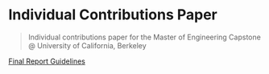 # Individual Contributions Paper

> Individual contributions paper for the Master of Engineering Capstone @ University of California, Berkeley

[Final Report Guidelines](https://docs.google.com/document/d/1I-lhFIk8_GNeKEY7Eaf779K3sSMsQ0sMIbbNwO9kPoU/edit#heading=h.3go12ho24tgk)
